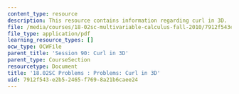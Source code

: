 ```yaml
---
content_type: resource
description: This resource contains information regarding curl in 3D.
file: /media/courses/18-02sc-multivariable-calculus-fall-2010/7912f543e2b52465f7698a21b6caee24_MIT18_02SC_pb_90_quest.pdf
file_type: application/pdf
learning_resource_types: []
ocw_type: OCWFile
parent_title: 'Session 90: Curl in 3D'
parent_type: CourseSection
resourcetype: Document
title: '18.02SC Problems : Problems: Curl in 3D'
uid: 7912f543-e2b5-2465-f769-8a21b6caee24
---
```

